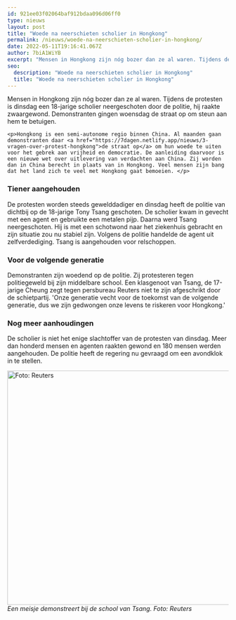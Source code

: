```yaml
---
id: 921ee03f02064baf912bdaa096d06ff0
type: nieuws
layout: post
title: "Woede na neerschieten scholier in Hongkong"
permalink: /nieuws/woede-na-neerschieten-scholier-in-hongkong/
date: 2022-05-11T19:16:41.067Z
author: 7biA1WiYB
excerpt: "Mensen in Hongkong zijn nóg bozer dan ze al waren. Tijdens de protesten is dinsdag een 18-jarige scholier neergeschoten door de politie, hij raakte zwaargewond. Demonstranten gingen woensdag de straat op om steun aan hem te betuigen.  "
seo:
  description: "Woede na neerschieten scholier in Hongkong"
  title: "Woede na neerschieten scholier in Hongkong"
---
```

Mensen in Hongkong zijn nóg bozer dan ze al waren. Tijdens de protesten is dinsdag een 18-jarige scholier neergeschoten door de politie, hij raakte zwaargewond. Demonstranten gingen woensdag de straat op om steun aan hem te betuigen.  

    <p>Hongkong is een semi-autonome regio binnen China. Al maanden gaan demonstranten daar <a href="https://7dagen.netlify.app/nieuws/3-vragen-over-protest-hongkong">de straat op</a> om hun woede te uiten voor het gebrek aan vrijheid en democratie. De aanleiding daarvoor is een nieuwe wet over uitlevering van verdachten aan China. Zij worden dan in China berecht in plaats van in Hongkong. Veel mensen zijn bang dat het land zich te veel met Hongkong gaat bemoeien. </p>
<h3>Tiener aangehouden</h3>
<p>De protesten worden steeds gewelddadiger en dinsdag heeft de politie van dichtbij op de 18-jarige Tony Tsang geschoten. De scholier kwam in gevecht met een agent en gebruikte een metalen pijp. Daarna werd Tsang neergeschoten. Hij is met een schotwond naar het ziekenhuis gebracht en zijn situatie zou nu stabiel zijn. Volgens de politie handelde de agent uit zelfverdediging. Tsang is aangehouden voor relschoppen.</p>
<h3>Voor de volgende generatie</h3>
<p>Demonstranten zijn woedend op de politie. Zij protesteren tegen politiegeweld bij zijn middelbare school. Een klasgenoot van Tsang, de 17-jarige Cheung zegt tegen persbureau Reuters niet te zijn afgeschrikt door de schietpartij. 'Onze generatie vecht voor de toekomst van de volgende generatie, dus we zijn gedwongen onze levens te riskeren voor Hongkong.'</p>
<h3>Nog meer aanhoudingen</h3>
<p>De scholier is niet het enige slachtoffer van de protesten van dinsdag. Meer dan honderd mensen en agenten raakten gewond en 180 mensen werden aangehouden. De politie heeft de regering nu gevraagd om een avondklok in te stellen.<br><div class="media media-element-container media-default"><div id="file-538514" class="file file-image file-image-jpeg">

        
  
  <div class="content">
    <img alt="Foto: Reuters" title="Foto: Reuters" height="4039" width="6058" style="height: 533px; width: 800px;" class="media-element file-default" data-delta="1" src="https://7dagen.netlify.app/sites/default/files/ANP-78024980.jpg">  </div>

  
</div>
</div><em>Een meisje demonstreert bij de school van Tsang. Foto: Reuters</em>  
